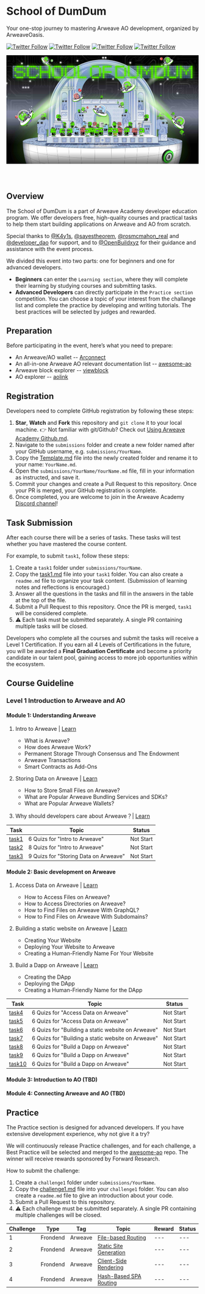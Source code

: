 <!-- [中文](https://github.com/ArweaveOasis/Arweave-AO-Dev-Learning/blob/main/README_CN.md) / English -->

# School of DumDum

<div>
  <p>
   Your one-stop journey to mastering Arweave AO development, organized by ArweaveOasis.
  </p>
  <p>
    <a href="https://x.com/ArweaveEco"><img alt="Twitter Follow" src="https://img.shields.io/twitter/follow/ArweaveEco"></a>
    <a href="https://x.com/aoTheComputer"><img alt="Twitter Follow" src="https://img.shields.io/twitter/follow/AO"></a>
    <a href="https://x.com/fwdresearch"><img alt="Twitter Follow" src="https://img.shields.io/twitter/follow/fwdresearch"></a>
    <a href="https://x.com/ArweaveOasis"><img alt="Twitter Follow" src="https://img.shields.io/twitter/follow/ArweaveOasis"></a>
  </p>
  <img src="./doc/image/school%20of%20dumdum.jpg" style="margin: 0 auto 40px;" />
</div>

## Overview

The School of DumDum is a part of Arweave Academy developer education program. We offer developers free, high-quality courses and practical tasks to help them start building applications on Arweave and AO from scratch.  

Special thanks to [@K4y1s](https://x.com/K4y1s), [@sayestheorem](https://x.com/sayestheorem), [@rosmcmahon_real](https://x.com/rosmcmahon_real) and [@developer_dao](https://x.com/developer_dao) for support, and to [@OpenBuildxyz](https://x.com/OpenBuildxyz) for their guidance and assistance with the event process.

We divided this event into two parts: one for beginners and one for advanced developers.

- **Beginners** can enter the `Learning section`, where they will complete their learning by studying courses and submitting tasks.
- **Advanced Developers** can directly participate in the `Practice section` competition. You can choose a topic of your interest from the challange list and complete the practice by developing and writing tutorials. The best practices will be selected by judges and rewarded.

## Preparation

Before participating in the event, here’s what you need to prepare:

- An Arweave/AO wallet -- [Arconnect](https://www.arconnect.io/)
- An all-in-one Arweave AO relevant documentation list -- [awesome-ao](https://github.com/ArweaveOasis/awesome-ao)
- Arweave block explorer -- [viewblock](https://viewblock.io/arweave)
- AO explorer -- [aolink](https://www.ao.link/)

## Registration

Developers need to complete GitHub registration by following these steps:

1. **Star**, **Watch** and **Fork** this repository and `git clone` it to your local machine.
    👉 Not familiar with git/Github? Check out [Using Arweave Academy Github.md](./doc/Using%20Arweave%20Academy%20Github.md).
2. Navigate to the `submissions` folder and create a new folder named after your GitHub username, e.g. `submissions/YourName`.
3. Copy the [Template.md](./template.md) file into the newly created folder and rename it to your name: `YourName.md`.
4. Open the `submissions/YourName/YourName.md` file, fill in your information as instructed, and save it.
5. Commit your changes and create a Pull Request to this repository. Once your PR is merged, your GitHub registration is complete.
6. Once completed, you are welcome to join in the Arweave Academy [Discord channel](https://discord.gg/Z7R7Az6T)!

## Task Submission

After each course there will be a series of tasks. These tasks will test whether you have mastered the course content.

For example, to submit `task1`, follow these steps:

1. Create a `task1` folder under `submissions/YourName`.
2. Copy the [task1.md](./task/task1.md) file into your `task1` folder. You can also create a `readme.md` file to organize your task content. (Submission of learning notes and reflections is encouraged.)
3. Answer all the questions in the tasks and fill in the answers in the table at the top of the file.
4. Submit a Pull Request to this repository. Once the PR is merged, `task1` will be considered complete.
5. ⚠️ Each task must be submitted separately. A single PR containing multiple tasks will be closed.

Developers who complete all the courses and submit the tasks will receive a Level 1 Certification. If you earn all 4 Levels of Certifications in the future, you will be awarded a **Final Graduation Certificate** and become a priority candidate in our talent pool, gaining access to more job opportunities within the ecosystem.

## Course Guideline

### Level 1 Introduction to Arweave and AO

#### Module 1: Understanding Arweave

1. Intro to Arweave | [Learn](https://academy.developerdao.com/tracks/arweave-101/1)
    - What is Arweave?
    - How does Arweave Work?
    - Permanent Storage Through Consensus and The Endowment
    - Arweave Transactions
    - Smart Contracts as Add-Ons

2. Storing Data on Arweave | [Learn](https://academy.developerdao.com/tracks/arweave-101/3)
    - How to Store Small Files on Arweave?
    - What are Popular Arweave Bundling Services and SDKs?
    - What are Popular Arweave Wallets?

3. Why should developers care about Arweave？| [Learn]()

| Task | Topic | Status |
|-------|-------|-------|
| [task1](./task/task1.md) | 6 Quizs for "Intro to Arweave" | Not Start |
| [task2](./task/task2.md) | 8 Quizs for "Intro to Arweave" | Not Start |
| [task3](./task/task3.md) | 9 Quizs for "Storing Data on Arweave" | Not Start |

#### Module 2: Basic development on Arweave

1. Access Data on Arweave | [Learn](https://academy.developerdao.com/tracks/arweave-101/2)
    - How to Access Files on Arweave?
    - How to Access Directories on Arweave?
    - How to Find Files on Arweave With GraphQL?
    - How to Find Files on Arweave With Subdomains?

2. Building a static website on Arweave | [Learn](https://academy.developerdao.com/tracks/arweave-101/4)
    - Creating Your Website
    - Deploying Your Website to Arweave
    - Creating a Human-Friendly Name For Your Website

3. Build a Dapp on Arweave | [Learn](https://academy.developerdao.com/tracks/arweave-101/5)
    - Creating the DApp
    - Deploying the DApp
    - Creating a Human-Friendly Name for the DApp

| Task | Topic | Status |
|-------|-------|-------|
| [task4](./task/task4.md) | 6 Quizs for "Access Data on Arweave" | Not Start |
| [task5](./task/task5.md) | 6 Quizs for "Access Data on Arweave" | Not Start |
| [task6](./task/task6.md) | 6 Quizs for "Building a static website on Arweave" | Not Start |
| [task7](./task/task7.md) | 6 Quizs for "Building a static website on Arweave" | Not Start |
| [task8](./task/task8.md) | 6 Quizs for "Build a Dapp on Arweave" | Not Start |
| [task9](./task/task9.md) | 6 Quizs for "Build a Dapp on Arweave" | Not Start |
| [task10](./task/task10.md) | 6 Quizs for "Build a Dapp on Arweave" | Not Start |

#### Module 3: Introduction to AO (TBD)  

#### Module 4: Connecting Arweave and AO (TBD)

## Practice

The Practice section is designed for advanced developers. If you have extensive development experience, why not give it a try?

We will continuously release Practice challenges, and for each challenge, a Best Practice will be selected and merged to the [awesome-ao](https://github.com/ArweaveOasis/awesome-ao) repo. The winner will receive rewards sponsored by Forward Research.

How to submit the challenge:

1. Create a `challenge1` folder under `submissions/YourName`.
2. Copy the [challenge1.md](./practice/challenge1.md) file into your `challenge1` folder. You can also create a `readme.md` file to give an introduction about your code.
3. Submit a Pull Request to this repository.
4. ⚠️ Each challenge must be submitted separately. A single PR containing multiple challenges will be closed.

| Challenge | Type | Tag | Topic | Reward | Status |
|-------|--------|-------|-------|-------|-------|
|   1   | Frondend |  Arweave   | [File-based Routing](./practice/challenge1.md) | --- | --- |
|   2   | Frondend |  Arweave   | [Static Site Generation](./practice/challenge2.md) | --- | --- |
|   3   | Frondend |  Arweave   | [Client-Side Rendering](./practice/challenge3.md) | --- | --- |
|   4   | Frondend |  Arweave   | [Hash-Based SPA Routing](./practice/challenge4.md) | --- | --- |
